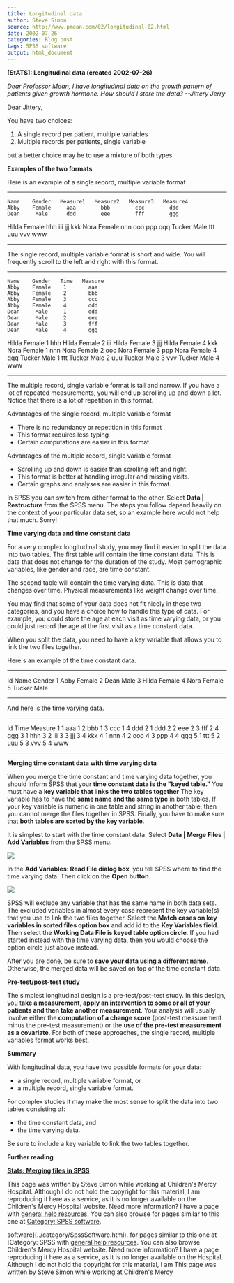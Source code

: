 ```yaml
---
title: Longitudinal data
author: Steve Simon
source: http://www.pmean.com/02/longitudinal-02.html
date: 2002-07-26
categories: Blog post
tags: SPSS software
output: html_document
---
```

****[StATS]:** Longitudinal data (created
2002-07-26)**

*Dear Professor Mean, I have longitudinal data on the growth pattern of
patients given growth hormone. How should I store the data? --Jittery
Jerry*

Dear Jittery,

You have two choices:

1.  A single record per patient, multiple variables
2.  Multiple records per patients, single variable

but a better choice may be to use a mixture of both types.

**Examples of the two formats**

Here is an example of a single record, multiple variable format

  -------- -------- ---------- ---------- ---------- ----------
    Name    Gender   Measure1   Measure2   Measure3   Measure4
    Abby    Female     aaa        bbb        ccc        ddd
    Dean     Male      ddd        eee        fff        ggg
   Hilda    Female     hhh        iii        jjj        kkk
    Nora    Female     nnn        ooo        ppp        qqq
   Tucker    Male      ttt        uuu        vvv        www
  -------- -------- ---------- ---------- ---------- ----------

The single record, multiple variable format is short and wide. You
will frequently scroll to the left and right with this format.

  -------- -------- ------ ---------
    Name    Gender   Time   Measure
    Abby    Female    1       aaa
    Abby    Female    2       bbb
    Abby    Female    3       ccc
    Abby    Female    4       ddd
    Dean     Male     1       ddd
    Dean     Male     2       eee
    Dean     Male     3       fff
    Dean     Male     4       ggg
   Hilda    Female    1       hhh
   Hilda    Female    2       iii
   Hilda    Female    3       jjj
   Hilda    Female    4       kkk
    Nora    Female    1       nnn
    Nora    Female    2       ooo
    Nora    Female    3       ppp
    Nora    Female    4       qqq
   Tucker    Male     1       ttt
   Tucker    Male     2       uuu
   Tucker    Male     3       vvv
   Tucker    Male     4       www
  -------- -------- ------ ---------

The multiple record, single variable format is tall and narrow. If you
have a lot of repeated measurements, you will end up scrolling up and
down a lot. Notice that there is a lot of repetition in this format.

Advantages of the single record, multiple variable format

-   There is no redundancy or repetition in this format
-   This format requires less typing
-   Certain computations are easier in this format.

Advantages of the multiple record, single variable format

-   Scrolling up and down is easier than scrolling left and right.
-   This format is better at handling irregular and missing visits.
-   Certain graphs and analyses are easier in this format.

In SPSS you can switch from either format to the other. Select **Data
| Restructure** from the SPSS menu. The steps you follow depend
heavily on the context of your particular data set, so an example here
would not help that much. Sorry!

**Time varying data and time constant data**

For a very complex longitudinal study, you may find it easier to split
the data into two tables. The first table will contain the time
constant data. This is data that does not change for the duration of
the study. Most demographic variables, like gender and race, are time
constant.

The second table will contain the time varying data. This is data that
changes over time. Physical measurements like weight change over time.

You may find that some of your data does not fit nicely in these two
categories, and you have a choice how to handle this type of data. For
example, you could store the age at each visit as time varying data,
or you could just record the age at the first visit as a time constant
data.

When you split the data, you need to have a key variable that allows
you to link the two files together.

Here's an example of the time constant data.

  ---- -------- --------
   Id    Name    Gender
   1     Abby    Female
   2     Dean     Male
   3    Hilda    Female
   4     Nora    Female
   5    Tucker    Male
  ---- -------- --------

And here is the time varying data.

  ---- ------ ---------
   Id   Time   Measure
   1     1       aaa
   1     2       bbb
   1     3       ccc
   1     4       ddd
   2     1       ddd
   2     2       eee
   2     3       fff
   2     4       ggg
   3     1       hhh
   3     2       iii
   3     3       jjj
   3     4       kkk
   4     1       nnn
   4     2       ooo
   4     3       ppp
   4     4       qqq
   5     1       ttt
   5     2       uuu
   5     3       vvv
   5     4       www
  ---- ------ ---------

**Merging time constant data with time varying data**

When you merge the time constant and time varying data together, you
should inform SPSS that your **time constant data is the "keyed
table."** You must have a **key variable that links the two tables
together** The key variable has to have the **same name and the same
type** in both tables. If your key variable is numeric in one table
and string in another table, then you cannot merge the files together
in SPSS. Finally, you have to make sure that **both tables are sorted
by the key variable**.

It is simplest to start with the time constant data. Select **Data |
Merge Files | Add Variables** from the SPSS menu.

![](http://www.pmean.com/images/images/02/longitudinal-0201.gif)

In the **Add Variables: Read File dialog box**, you tell SPSS where to
find the time varying data. Then click on the **Open button**.

![](http://www.pmean.com/images/images/02/longitudinal-0202.gif)

SPSS will exclude any variable that has the same name in both data
sets. The excluded variables in almost every case represent the key
variable(s) that you use to link the two files together. Select the
**Match cases on key variables in sorted files option box** and add id
to the **Key Variables field**. Then select the **Working Data File is
keyed table option circle**. If you had started instead with the time
varying data, then you would choose the option circle just above
instead.

After you are done, be sure to **save your data using a different
name**. Otherwise, the merged data will be saved on top of the time
constant data.

**Pre-test/post-test study**

The simplest longitudinal design is a pre-test/post-test study. In
this design, you t**ake a measurement, apply an intervention to some
or all of your patients and then take another measurement**. Your
analysis will usually involve either the **computation of a change
score** (post-test measurement minus the pre-test measurement) or the
**use of the pre-test measurement as a covariate**. For both of these
approaches, the single record, multiple variables format works best.

**Summary**

With longitudinal data, you have two possible formats for your data:

-   a single record, multiple variable format, or
-   a multiple record, single variable format.

For complex studies it may make the most sense to split the data into
two tables consisting of:

-   the time constant data, and
-   the time varying data.

Be sure to include a key variable to link the two tables together.

**Further reading**

**[Stats: Merging files in SPSS](../99/merging.html)**

This page was written by Steve Simon while working at Children's Mercy
Hospital. Although I do not hold the copyright for this material, I am
reproducing it here as a service, as it is no longer available on the
Children's Mercy Hospital website. Need more information? I have a page
with [general help resources](../GeneralHelp.html). You can also browse
for pages similar to this one at [Category: SPSS
software](../category/SpssSoftware.html).
<!---More--->
software](../category/SpssSoftware.html).
for pages similar to this one at [Category: SPSS
with [general help resources](../GeneralHelp.html). You can also browse
Children's Mercy Hospital website. Need more information? I have a page
reproducing it here as a service, as it is no longer available on the
Hospital. Although I do not hold the copyright for this material, I am
This page was written by Steve Simon while working at Children's Mercy

<!---Do not use
****[StATS]:** Longitudinal data (created
This page was written by Steve Simon while working at Children's Mercy
Hospital. Although I do not hold the copyright for this material, I am
reproducing it here as a service, as it is no longer available on the
Children's Mercy Hospital website. Need more information? I have a page
with [general help resources](../GeneralHelp.html). You can also browse
for pages similar to this one at [Category: SPSS
software](../category/SpssSoftware.html).
--->

